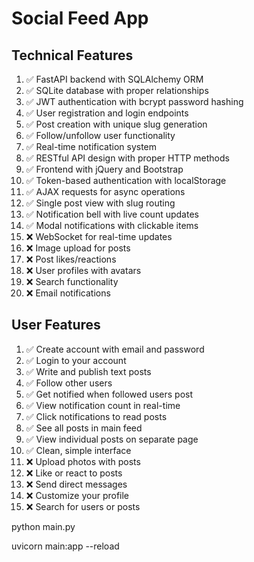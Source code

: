 # Social Feed App

## Technical Features
1. ✅ FastAPI backend with SQLAlchemy ORM
2. ✅ SQLite database with proper relationships
3. ✅ JWT authentication with bcrypt password hashing
4. ✅ User registration and login endpoints
5. ✅ Post creation with unique slug generation
6. ✅ Follow/unfollow user functionality
7. ✅ Real-time notification system
8. ✅ RESTful API design with proper HTTP methods
9. ✅ Frontend with jQuery and Bootstrap
10. ✅ Token-based authentication with localStorage
11. ✅ AJAX requests for async operations
12. ✅ Single post view with slug routing
13. ✅ Notification bell with live count updates
14. ✅ Modal notifications with clickable items
15. ❌ WebSocket for real-time updates
16. ❌ Image upload for posts
17. ❌ Post likes/reactions
18. ❌ User profiles with avatars
19. ❌ Search functionality
20. ❌ Email notifications

## User Features
1. ✅ Create account with email and password
2. ✅ Login to your account
3. ✅ Write and publish text posts
4. ✅ Follow other users
5. ✅ Get notified when followed users post
6. ✅ View notification count in real-time
7. ✅ Click notifications to read posts
8. ✅ See all posts in main feed
9. ✅ View individual posts on separate page
10. ✅ Clean, simple interface
11. ❌ Upload photos with posts
12. ❌ Like or react to posts
13. ❌ Send direct messages
14. ❌ Customize your profile
15. ❌ Search for users or posts

python main.py

uvicorn main:app --reload